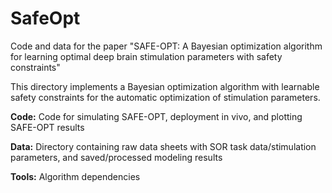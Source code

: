 # SafeOpt
Code and data for the paper "SAFE-OPT: A Bayesian optimization algorithm for learning optimal deep brain stimulation parameters with safety constraints"

This directory implements a Bayesian optimization algorithm with learnable safety constraints for the automatic optimization of stimulation parameters.

**Code:** Code for simulating SAFE-OPT, deployment in vivo, and plotting SAFE-OPT results

**Data:** Directory containing raw data sheets with SOR task data/stimulation parameters, and saved/processed modeling results

**Tools:** Algorithm dependencies 
